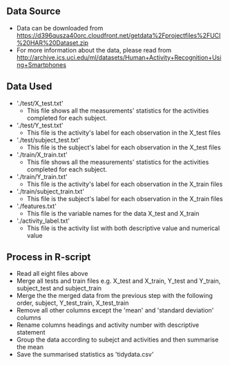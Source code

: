 
## Data Source
* Data can be downloaded from https://d396qusza40orc.cloudfront.net/getdata%2Fprojectfiles%2FUCI%20HAR%20Dataset.zip
* For more information about the data, please read from http://archive.ics.uci.edu/ml/datasets/Human+Activity+Recognition+Using+Smartphones

## Data Used 
* './test/X_test.txt'
  * This file shows all the measurements' statistics for the activities completed for each subject.
* './test/Y_test.txt'
  * This file is the activity's label for each observation in the X_test files 
* './test/subject_test.txt'
  * This file is the subject's label for each observation in the X_test files 
* './train/X_train.txt'
  * This file shows all the measurements' statistics for the activities completed for each subject.
* './train/Y_train.txt'
  * This file is the activity's label for each observation in the X_train files 
* './train/subject_train.txt'
  * This file is the subject's label for each observation in the X_train files 
* './features.txt'
  * This file is the variable names for the data X_test and X_train 
* './activity_label.txt'
  * This file is the activity list with both descriptive value and numerical value 

## Process in R-script
* Read all eight files above 
* Merge all tests and train files e.g. X_test and X_train, Y_test and Y_train, subject_test and subject_train
* Merge the the merged data from the previous step with the following order, subject, Y_test_train, X_test_train
* Remove all other columns except the 'mean' and 'standard deviation' columns
* Rename columns headings and activity number with descriptive statement
* Group the data according to subejct and activities and then summarise the mean
* Save the summarised statistics as 'tidydata.csv'
